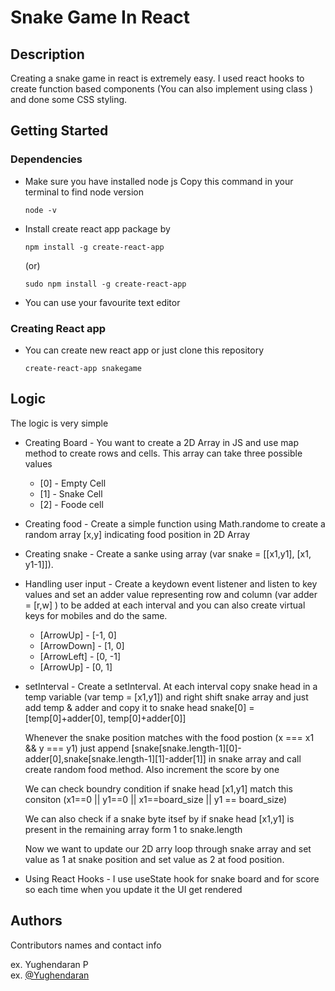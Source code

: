 # Snake Game In React 

## Description

Creating a snake game in react is extremely easy. I used react hooks to create function based components (You can also implement using class ) and done some CSS styling. 

## Getting Started

### Dependencies

* Make sure you have installed node js 
    Copy this command in your terminal to find node version
    ```
    node -v
    ```
* Install create react app package by 
    ```
    npm install -g create-react-app
    ```
    (or)
    ```
    sudo npm install -g create-react-app
    ```
* You can use your favourite text editor

### Creating React app 

* You can create new react app or just clone this repository 
    ```
    create-react-app snakegame
    ```

## Logic

The logic is very simple 
* Creating Board - You want to create a 2D Array in JS and use map method to create rows and cells. This array can take three possible values

    * [0] - Empty Cell
    * [1] - Snake Cell
    * [2] - Foode cell

* Creating food - Create a simple function using Math.randome to create a random array [x,y] indicating food position in 2D Array

* Creating snake - Create a sanke using array (var snake = [[x1,y1], [x1, y1-1]]). 

* Handling user input  - Create a keydown event listener and listen to key values and set an adder value representing row and column (var adder = [r,w] ) to be added at each interval and you can also create virtual keys for mobiles and do the same.

    * [ArrowUp] - [-1, 0] 
    * [ArrowDown] - [1, 0] 
    * [ArrowLeft] - [0, -1] 
    * [ArrowUp] - [0, 1]  

* setInterval - Create a setInterval. At each interval copy snake head in a temp variable (var temp = [x1,y1]) and right shift snake array and just add temp & adder and copy it to snake head
    snake[0] = [temp[0]+adder[0], temp[0]+adder[0]]

    Whenever the snake  position matches with the food postion (x === x1 && y === y1) just append [snake[snake.length-1][0]-adder[0],snake[snake.length-1][1]-adder[1]] in snake    array and call create random food method. Also increment the score by one

    We can check boundry condition if snake head [x1,y1] match this consiton (x1==0 || y1==0 || x1==board_size || y1 == board_size)

    We can also check if a snake byte itsef by if snake head [x1,y1] is present in the remaining array form 1 to snake.length 

    Now we want to update our 2D arry loop through snake array and set value as 1 at snake position and set value as 2 at food position.

* Using React Hooks - I use useState hook for snake board and for score so each time when you update it the UI get rendered        

## Authors

Contributors names and contact info

ex. Yughendaran P  
ex. [@Yughendaran](https://www.linkedin.com/in/yughendaran-palanivel-68a5a2211)
